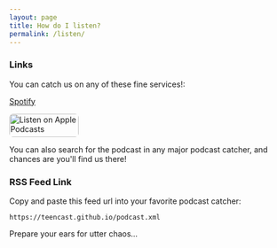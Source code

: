 ```yaml
---
layout: page
title: How do I listen?
permalink: /listen/
---
```


### Links

You can catch us on any of these fine services!:

[Spotify](https://www.youtube.com/watch?v=DLzxrzFCyOs)

<a href="https://podcasts.apple.com/us/podcast/the-r-teenagers-teencast/id1558379661?itsct=podcast_box&amp;itscg=30200" style="display: inline-block; overflow: hidden; border-radius: 6px; width: 125px; height: 42px;"><img src="https://tools.applemediaservices.com/api/badges/listen-on-apple-podcasts/badge/en-us?size=250x83&amp;releaseDate=1609540200&h=853c1489fbd36d3fa4baecf33acb67f9" alt="Listen on Apple Podcasts" style="border-radius: 6px; width: 125px; height: 42px;"></a>

You can also search for the podcast in any major podcast catcher, and chances are you'll find us there!

### RSS Feed Link

Copy and paste this feed url into your favorite podcast catcher:

`https://teencast.github.io/podcast.xml`


Prepare your ears for utter chaos...